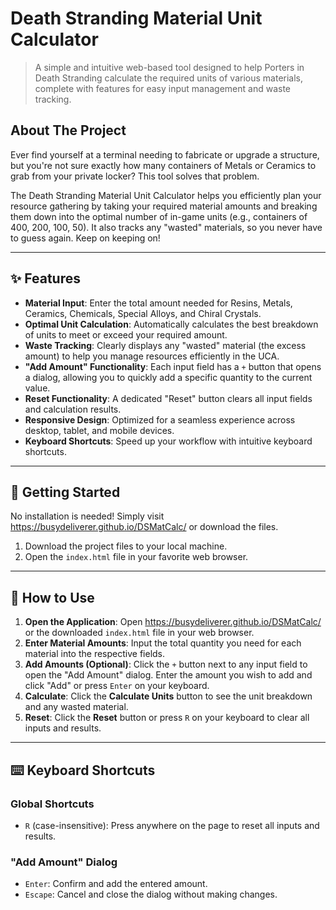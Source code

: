 # Death Stranding Material Unit Calculator

> A simple and intuitive web-based tool designed to help Porters in Death Stranding calculate the required units of various materials, complete with features for easy input management and waste tracking.

## About The Project

Ever find yourself at a terminal needing to fabricate or upgrade a structure, but you're not sure exactly how many containers of Metals or Ceramics to grab from your private locker? This tool solves that problem.

The Death Stranding Material Unit Calculator helps you efficiently plan your resource gathering by taking your required material amounts and breaking them down into the optimal number of in-game units (e.g., containers of 400, 200, 100, 50). It also tracks any "wasted" materials, so you never have to guess again. Keep on keeping on!

---

## ✨ Features

*   **Material Input**: Enter the total amount needed for Resins, Metals, Ceramics, Chemicals, Special Alloys, and Chiral Crystals.
*   **Optimal Unit Calculation**: Automatically calculates the best breakdown of units to meet or exceed your required amount.
*   **Waste Tracking**: Clearly displays any "wasted" material (the excess amount) to help you manage resources efficiently in the UCA.
*   **"Add Amount" Functionality**: Each input field has a `+` button that opens a dialog, allowing you to quickly add a specific quantity to the current value.
*   **Reset Functionality**: A dedicated "Reset" button clears all input fields and calculation results.
*   **Responsive Design**: Optimized for a seamless experience across desktop, tablet, and mobile devices.
*   **Keyboard Shortcuts**: Speed up your workflow with intuitive keyboard shortcuts.

---

## 🚀 Getting Started

No installation is needed! Simply visit https://busydeliverer.github.io/DSMatCalc/ or download the files.

1.  Download the project files to your local machine.
2.  Open the `index.html` file in your favorite web browser.

---

## 📖 How to Use

1.  **Open the Application**: Open https://busydeliverer.github.io/DSMatCalc/ or the downloaded `index.html` file in your web browser.
2.  **Enter Material Amounts**: Input the total quantity you need for each material into the respective fields.
3.  **Add Amounts (Optional)**: Click the `+` button next to any input field to open the "Add Amount" dialog. Enter the amount you wish to add and click "Add" or press `Enter` on your keyboard.
4.  **Calculate**: Click the **Calculate Units** button to see the unit breakdown and any wasted material.
5.  **Reset**: Click the **Reset** button or press `R` on your keyboard to clear all inputs and results.

---

## ⌨️ Keyboard Shortcuts

### Global Shortcuts
*   `R` (case-insensitive): Press anywhere on the page to reset all inputs and results.

### "Add Amount" Dialog
*   `Enter`: Confirm and add the entered amount.
*   `Escape`: Cancel and close the dialog without making changes.
